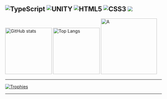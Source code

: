 ![TypeScript](https://img.shields.io/badge/typescript-%23007ACC.svg?style=for-the-badge&logo=typescript&logoColor=white) 
![UNITY](https://img.shields.io/badge/Unity-%2320232a.svg?style=for-the-badge&logo=unity&logoColor=white)
![HTML5](https://img.shields.io/badge/html5-%23E34F26.svg?style=for-the-badge&logo=html5&logoColor=white) 
![CSS3](https://img.shields.io/badge/css3-%231572B6.svg?style=for-the-badge&logo=css3&logoColor=white) 
<img src="https://img.shields.io/badge/tailwindcss-%2338B2AC.svg?style=for-the-badge&logo=tailwind-css&logoColor=white">
---

<p>
  <a href="https://github.com/anuraghazra/github-readme-stats" target="_blank"><img height="150" alt="GitHub stats" src="https://github-readme-stats.vercel.app/api?username=lajbel&amp;show_icons=true&amp;count_private=true&theme=gotham" /></a>
  <a href="https://github.com/anuraghazra/github-readme-stats" target="_blank"><img height="150" alt="Top Langs" src="https://github-readme-stats.vercel.app/api/top-langs/?username=lajbel&amp;layout=compact&theme=gotham&hide_border=false&include_all_commits=true&count_private=true" /></a>
  <a href="https://github.com/anuraghazra/github-readme-stats" target="_blank"><img height="180" alt="A" src="https://github-readme-streak-stats.herokuapp.com/?user=lajbel&theme=gotham&hide_border=false" /></a>
</p>

---

<p>
  <a href="https://github.com/ryo-ma/github-profile-trophy" target="_blank"><img alt="Trophies" src="https://github-profile-trophy.vercel.app/?username=lajbel&amp;rank=-%3F&amp;margin-w=4&amp;margin-h=4" /></a>
</p>

---
